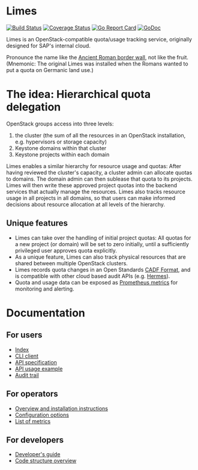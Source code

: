 # Limes

[![Build Status](https://travis-ci.org/sapcc/limes.svg?branch=master)](https://travis-ci.org/sapcc/limes)
[![Coverage Status](https://coveralls.io/repos/github/sapcc/limes/badge.svg?branch=master)](https://coveralls.io/github/sapcc/limes?branch=master)
[![Go Report Card](https://goreportcard.com/badge/github.com/sapcc/limes)](https://goreportcard.com/report/github.com/sapcc/limes)
[![GoDoc](https://godoc.org/github.com/sapcc/limes?status.svg)](https://godoc.org/github.com/sapcc/limes)

Limes is an OpenStack-compatible quota/usage tracking service, originally designed for SAP's internal cloud.

Pronounce the name like the [Ancient Roman border wall][wp-limes], not like the fruit. (Mnemonic: The original Limes was installed when the Romans wanted to put a quota on Germanic land use.)

# The idea: Hierarchical quota delegation

OpenStack groups access into three levels:

1. the cluster (the sum of all the resources in an OpenStack installation, e.g. hypervisors or storage capacity)
2. Keystone domains within that cluster
3. Keystone projects within each domain

Limes enables a similar hierarchy for resource usage and quotas: After having reviewed the cluster's capacity, a cluster
admin can allocate quotas to domains. The domain admin can then sublease that quota to its projects. Limes will then
write these approved project quotas into the backend services that actually manage the resources. Limes also tracks
resource usage in all projects in all domains, so that users can make informed decisions about resource allocation at
all levels of the hierarchy.

## Unique features

* Limes can take over the handling of initial project quotas: All quotas for a new project (or domain) will be set to zero initially, until a sufficiently privileged user approves quota explicitly.
* As a unique feature, Limes can also track physical resources that are shared between multiple OpenStack clusters.
* Limes records quota changes in an Open Standards [CADF Format](https://www.dmtf.org/sites/default/files/standards/documents/DSP0262_1.0.0.pdf), and is compatible with other cloud based audit APIs (e.g. [Hermes](https://github.com/sapcc/hermes)).
* Quota and usage data can be exposed as [Prometheus metrics](https://prometheus.io) for monitoring and alerting.

# Documentation

## For users

* [Index](./docs/users/index.md)
* [CLI client](https://github.com/sapcc/limesctl)
* [API specification](./docs/users/api-v1-specification.md)
* [API usage example](./docs/users/api-example.md)
* [Audit trail](./docs/users/audit.md)

## For operators

* [Overview and installation instructions](./docs/operators/index.md)
* [Configuration options](./docs/operators/config.md)
* [List of metrics](./docs/operators/metrics.md)

## For developers

* [Developer's guide](./docs/developers/guide.md)
* [Code structure overview](./docs/developers/code-overview.md)

[wp-limes]: https://en.wikipedia.org/wiki/Limes
